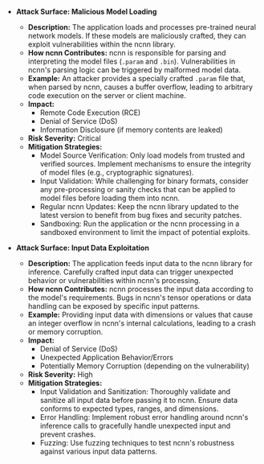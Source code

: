*   **Attack Surface: Malicious Model Loading**
    *   **Description:** The application loads and processes pre-trained neural network models. If these models are maliciously crafted, they can exploit vulnerabilities within the ncnn library.
    *   **How ncnn Contributes:** ncnn is responsible for parsing and interpreting the model files (`.param` and `.bin`). Vulnerabilities in ncnn's parsing logic can be triggered by malformed model data.
    *   **Example:** An attacker provides a specially crafted `.param` file that, when parsed by ncnn, causes a buffer overflow, leading to arbitrary code execution on the server or client machine.
    *   **Impact:**
        *   Remote Code Execution (RCE)
        *   Denial of Service (DoS)
        *   Information Disclosure (if memory contents are leaked)
    *   **Risk Severity:** Critical
    *   **Mitigation Strategies:**
        *   Model Source Verification: Only load models from trusted and verified sources. Implement mechanisms to ensure the integrity of model files (e.g., cryptographic signatures).
        *   Input Validation:  While challenging for binary formats, consider any pre-processing or sanity checks that can be applied to model files before loading them into ncnn.
        *   Regular ncnn Updates: Keep the ncnn library updated to the latest version to benefit from bug fixes and security patches.
        *   Sandboxing: Run the application or the ncnn processing in a sandboxed environment to limit the impact of potential exploits.

*   **Attack Surface: Input Data Exploitation**
    *   **Description:**  The application feeds input data to the ncnn library for inference. Carefully crafted input data can trigger unexpected behavior or vulnerabilities within ncnn's processing.
    *   **How ncnn Contributes:** ncnn processes the input data according to the model's requirements. Bugs in ncnn's tensor operations or data handling can be exposed by specific input patterns.
    *   **Example:** Providing input data with dimensions or values that cause an integer overflow in ncnn's internal calculations, leading to a crash or memory corruption.
    *   **Impact:**
        *   Denial of Service (DoS)
        *   Unexpected Application Behavior/Errors
        *   Potentially Memory Corruption (depending on the vulnerability)
    *   **Risk Severity:** High
    *   **Mitigation Strategies:**
        *   Input Validation and Sanitization:  Thoroughly validate and sanitize all input data before passing it to ncnn. Ensure data conforms to expected types, ranges, and dimensions.
        *   Error Handling: Implement robust error handling around ncnn's inference calls to gracefully handle unexpected input and prevent crashes.
        *   Fuzzing: Use fuzzing techniques to test ncnn's robustness against various input data patterns.
